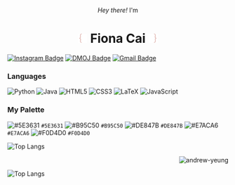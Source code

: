 
<p align="center"><em>Hey there!</em> I'm

<h1 align="center">
  <img src="bracketc.png" width="21"/>
  Fiona Cai
  <img src="bracket.png" width="21"/>
</h1>

[![Instagram Badge](https://img.shields.io/badge/-Instagram:@fcaiona-000?style=flat&logoColor=white&link=https://instagram.com/fcaiona/)](https://instagram.com/fcaiona)
[![DMOJ Badge](https://img.shields.io/badge/-DMOJ:fcaiona-000?style=flat&logoColor=white&link=https://https://dmoj.ca/user/fcaiona/)](https://https://dmoj.ca/user/fcaiona/)
[![Gmail Badge](https://img.shields.io/badge/mail:fiona.cai899@gmail.com-000?style=flat&logo=&logoColor=white&link=mailto:fiona.cai899@gmail.com)](mailto:fiona.cai899@gmail.com)


### Languages

![Python](https://img.shields.io/badge/-Python-000?&logo=Python)
![Java](https://img.shields.io/badge/-Java-000?&logo=Java&logoColor=007396)
![HTML5](https://img.shields.io/badge/-HTML5-000?&logo=HTML5)
![CSS3](https://img.shields.io/badge/-CSS3-000?&logo=CSS3)
![LaTeX](https://img.shields.io/badge/-LaTeX-000?&logo=LaTeX)
![JavaScript](https://img.shields.io/badge/-JavaScript-000?&logo=JavaScript)

### My Palette
![#5E3631](https://via.placeholder.com/15/5E3631/5E3631.png) `#5E3631` 
![#B95C50](https://via.placeholder.com/15/B95C50/B95C50.png) `#B95C50` 
![#DE847B](https://via.placeholder.com/15/DE847B/DE847B.png) `#DE847B` 
![#E7ACA6](https://via.placeholder.com/15/E7ACA6/E7ACA6.png) `#E7ACA6` 
![#F0D4D0](https://via.placeholder.com/15/F0D4D0/F0D4D0.png) `#F0D4D0`


![Top Langs](https://github-readme-stats.vercel.app/api/top-langs/?username=fiona-cai&layout=compact&theme=graywhite&hide_border=True&title_color=B95C50&text_color=5E3631)


<p align="right"> <img src="https://komarev.com/ghpvc/?username=fiona-cai&label=Profile%20views&color=0e75b6&style=flat" alt="andrew-yeung" /> </p>



![Top Langs](https://github-readme-stats.vercel.app/api/top-langs/?username=fiona-cai&layout=compact)

